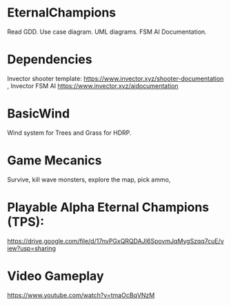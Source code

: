 # EternalChampions
Read GDD. 
Use case diagram.
UML diagrams.
FSM AI Documentation.

# Dependencies
Invector shooter template: https://www.invector.xyz/shooter-documentation , 
Invector FSM AI https://www.invector.xyz/aidocumentation

# BasicWind
Wind system for Trees and Grass for HDRP.

# Game Mecanics
Survive, kill wave monsters, explore the map, pick ammo,

# Playable Alpha Eternal Champions (TPS):
https://drive.google.com/file/d/17nvPGxQRQDAJI6SpovmJqMygSzqq7cuE/view?usp=sharing

# Video Gameplay
https://www.youtube.com/watch?v=tmaOcBqVNzM
